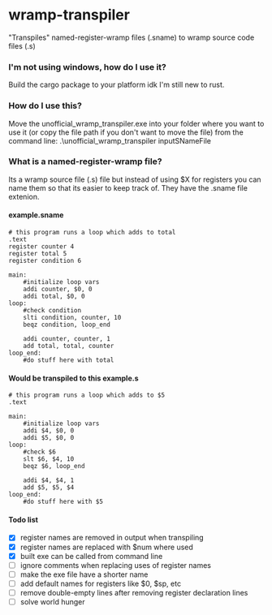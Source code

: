 # wramp-transpiler
"Transpiles" named-register-wramp files (.sname) to wramp source code files (.s)

<h3>I'm not using windows, how do I use it?</h3>
Build the cargo package to your platform idk I'm still new to rust.

<h3>How do I use this?</h3>
Move the unofficial_wramp_transpiler.exe into your folder where you want to use it (or copy the file path if you don't want to move the file)
from the command line: .\unofficial_wramp_transpiler inputSNameFile

<h3>What is a named-register-wramp file?</h3>
Its a wramp source file (.s) file but instead of using $X for registers you can name them so that its easier to keep track of.
They have the .sname file extenion.

<h4>example.sname</h4>

```
# this program runs a loop which adds to total
.text
register counter 4
register total 5
register condition 6

main:
    #initialize loop vars
    addi counter, $0, 0
    addi total, $0, 0 
loop:
    #check condition
    slti condition, counter, 10
    beqz condition, loop_end

    addi counter, counter, 1
    add total, total, counter
loop_end:
    #do stuff here with total
```
<h4>Would be transpiled to this example.s</h4>

```
# this program runs a loop which adds to $5
.text

main:
    #initialize loop vars
    addi $4, $0, 0
    addi $5, $0, 0 
loop:
    #check $6
    slt $6, $4, 10
    beqz $6, loop_end

    addi $4, $4, 1
    add $5, $5, $4
loop_end:
    #do stuff here with $5
```
<h4>Todo list</h4>

- [x] register names are removed in output when transpiling
- [x] register names are replaced with $num where used
- [x] built exe can be called from command line
- [ ] ignore comments when replacing uses of register names
- [ ] make the exe file have a shorter name
- [ ] add default names for registers like $0, $sp, etc
- [ ] remove double-empty lines after removing register declaration lines
- [ ] solve world hunger
